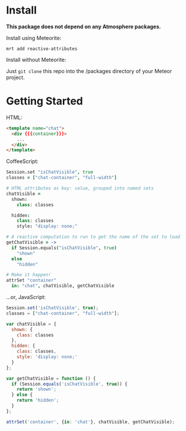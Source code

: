 Install
=======

__This package does not depend on any Atmosphere packages.__

Install using Meteorite:

`mrt add reactive-attributes`

Install without Meteorite:

Just `git clone` this repo into the /packages directory of your Meteor project.

Getting Started
===============

HTML:

```html
<template name="chat">
  <div {{{container}}}>
    ...
  </div>
</template>
```

CoffeeScript:

```coffeescript
Session.set "isChatVisible", true
classes = ["chat-container", "full-width"]

# HTML attributes as key: value, grouped into named sets
chatVisible =
  shown:
    class: classes

  hidden:
    class: classes
    style: "display: none;"

# A reactive computation to run to get the name of the set to load
getChatVisible = ->
  if Session.equals("isChatVisible", true)
    "shown"
  else
    "hidden"

# Make it happen!
attrSet "container"
  in: "chat", chatVisible, getChatVisible
```

...or, JavaScript:

```javascript
Session.set('isChatVisible', true);
classes = ["chat-container", "full-width"];

var chatVisible = {
  shown: {
    class: classes
  },
  hidden: {
    class: classes,
    style: 'display: none;'
  }
};

var getChatVisible = function () {
  if (Session.equals('isChatVisible', true)) {
    return 'shown';
  } else {
    return 'hidden';
  }
};

attrSet('container', {in: 'chat'}, chatVisible, getChatVisible);
```
